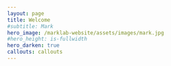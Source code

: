 ```yaml
---
layout: page
title: Welcome
#subtitle: Mark
hero_image: /marklab-website/assets/images/mark.jpg
#hero_height: is-fullwidth
hero_darken: true
callouts: callouts
---
```


<!--# Hello, world!
This is my website using Bulma on GitHub Pages.-->
